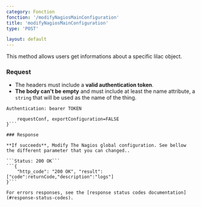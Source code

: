 ```yaml
---
category: Fonction
fonction: '/modifyNagiosMainConfiguration'
title: 'modifyNagiosMainConfiguration'
type: 'POST'

layout: default
---
```


This method allows users get informations about a specific lilac object.

### Request

* The headers must include a **valid authentication token**.
* **The body can't be empty** and must include at least the name attribute, a `string` that will be used as the name of the thing.

```Authentication: bearer TOKEN```
```{
    requestConf, exportConfiguration=FALSE
}```

### Response

**If succeeds**, Modify The Nagios global configuration. See bellow the different parameter that you can changed..

```Status: 200 OK```
```{
    "http_code": "200 OK", "result": ["code":returnCode,"description":"logs"]
}```

For errors responses, see the [response status codes documentation](#response-status-codes).
